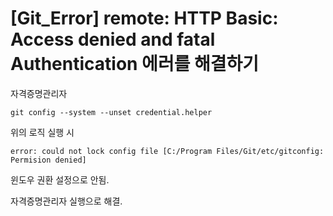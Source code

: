 # [Git_Error] remote: HTTP Basic: Access denied and fatal Authentication 에러를 해결하기

자격증명관리자

```shell
git config --system --unset credential.helper
```

위의 로직 실행 시 

```shell
error: could not lock config file [C:/Program Files/Git/etc/gitconfig: Permision denied]
```

윈도우 권환 설정으로 안됨.



자격증명관리자 실행으로 해결.

